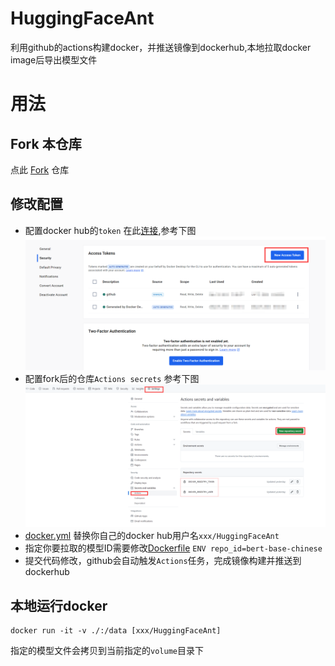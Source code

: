 # HuggingFaceAnt

利用github的actions构建docker，并推送镜像到dockerhub,本地拉取docker image后导出模型文件


# 用法

## Fork 本仓库

点此 [Fork](https://github.com/login?return_to=%2Fgo-laoji%2FHuggingFaceAnt) 仓库

## 修改配置

* 配置docker hub的`token` 在此[连接](https://hub.docker.com/settings/security),参考下图
  ![dockerhub](images/dockerhub.png)
* 配置fork后的仓库`Actions secrets` 参考下图
  ![github](images/github.png)
* [docker.yml](.github/workflows/docker.yml#L23) 替换你自己的docker hub用户名`xxx/HuggingFaceAnt`
* 指定你要拉取的模型ID需要修改[Dockerfile](Dockerfile#L5) `ENV repo_id=bert-base-chinese`
* 提交代码修改，github会自动触发`Actions`任务，完成镜像构建并推送到dockerhub


## 本地运行docker

    docker run -it -v ./:/data [xxx/HuggingFaceAnt]

指定的模型文件会拷贝到当前指定的`volume`目录下